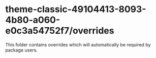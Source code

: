 # theme-classic-49104413-8093-4b80-a060-e0c3a54752f7/overrides

This folder contains overrides which will automatically be required by package users.
